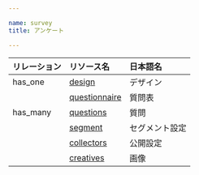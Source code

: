 ```yaml
---

name: survey
title: アンケート

---
```


|リレーション|リソース名|日本語名|
|:---|:---|:---|
|has_one|[design](#design)|デザイン|
||[questionnaire](#questionnaire)|質問表|
|has_many|[questions](#question)|質問|
||[segment](#segment)|セグメント設定|
||[collectors](#collector)|公開設定|
||[creatives](#creative)|画像|
